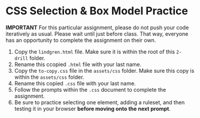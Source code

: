 # CSS Selection & Box Model Practice

**IMPORTANT** For this particular assignment, please do not push your code iteratively as usual. Please wait until just before class. That way, everyone has an opportunity to complete the assignment on their own.

1. Copy the `lindgren.html` file. Make sure it is within the root of this `2-drill` folder.
2. Rename this ccopied `.html` file with your last name.
3. Copy the `to-copy.css` file in the `assets/css` folder. Make sure this copy is within the `assets/css` folder.
4. Rename this copied `.css` file with your last name.
5. Follow the prompts within the `.css` document to complete the assignment.
6. Be sure to practice selecting one element, adding a ruleset, and then testing it in your browser **before moving onto the next prompt**.
